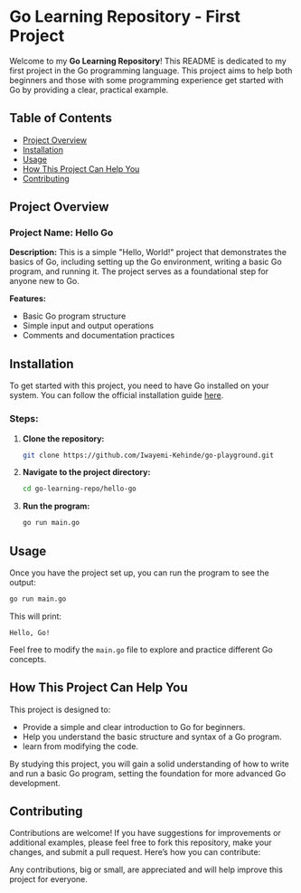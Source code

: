 # Go Learning Repository - First Project

Welcome to my **Go Learning Repository**! This README is dedicated to my first project in the Go programming language. This project aims to help both beginners and those with some programming experience get started with Go by providing a clear, practical example.

## Table of Contents

- [Project Overview](#project-overview)
- [Installation](#installation)
- [Usage](#usage)
- [How This Project Can Help You](#how-this-project-can-help-you)
- [Contributing](#contributing)

## Project Overview

### Project Name: Hello Go

**Description:** This is a simple "Hello, World!" project that demonstrates the basics of Go, including setting up the Go environment, writing a basic Go program, and running it. The project serves as a foundational step for anyone new to Go.

**Features:**
- Basic Go program structure
- Simple input and output operations
- Comments and documentation practices

## Installation

To get started with this project, you need to have Go installed on your system. You can follow the official installation guide [here](https://golang.org/doc/install).

### Steps:

1. **Clone the repository:**
   ```sh
   git clone https://github.com/Iwayemi-Kehinde/go-playground.git
   ```

2. **Navigate to the project directory:**
   ```sh
   cd go-learning-repo/hello-go
   ```

3. **Run the program:**
   ```sh
   go run main.go
   ```

## Usage

Once you have the project set up, you can run the program to see the output:

```sh
go run main.go
```

This will print:
```
Hello, Go!
```

Feel free to modify the `main.go` file to explore and practice different Go concepts.

## How This Project Can Help You

This project is designed to:
- Provide a simple and clear introduction to Go for beginners.
- Help you understand the basic structure and syntax of a Go program.
- learn from modifying the code.

By studying this project, you will gain a solid understanding of how to write and run a basic Go program, setting the foundation for more advanced Go development.

## Contributing

Contributions are welcome! If you have suggestions for improvements or additional examples, please feel free to fork this repository, make your changes, and submit a pull request. Here’s how you can contribute:

Any contributions, big or small, are appreciated and will help improve this project for everyone.

